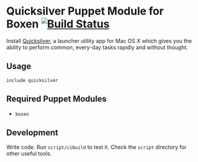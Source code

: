 # Quicksilver Puppet Module for Boxen [![Build Status](https://travis-ci.org/Betterment/puppet-quicksilver.png)](https://travis-ci.org/Betterment/puppet-quicksilver)

Install [Quicksilver](http://qsapp.com/index.php), a launcher utility app for Mac OS X which gives you the ability to perform common, every-day tasks rapidly and without thought.

## Usage

```puppet
include quicksilver
```

## Required Puppet Modules

* `boxen`

## Development

Write code. Run `script/cibuild` to test it. Check the `script`
directory for other useful tools.
